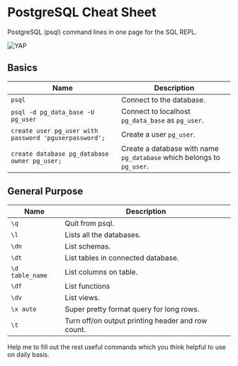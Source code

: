 # PostgreSQL Cheat Sheet
PostgreSQL (psql) command lines in one page for the SQL REPL.

![YAP](https://i.imgur.com/flM2owb.gif)

## Basics
| Name | Description |
|------|-------------|
| `psql` | Connect to the database. |
| `psql -d pg_data_base -U pg_user` | Connect to localhost `pg_data_base` as `pg_user`. |
| `create user pg_user with password 'pguserpassword';` | Create a user `pg_user`. |
| `create database pg_database owner pg_user;` | Create a database with name `pg_database` which belongs to `pg_user`.


## General Purpose
| Name | Description |
|------|-------------|
| `\q` | Quit from psql. |
| `\l` | Lists all the databases. |
| `\dn` | List schemas. |
| `\dt` | List tables in connected database. |
| `\d table_name` | List columns on table. |
| `\df` | List functions |
| `\dv` | List views. |
| `\x auto` | Super pretty format query for long rows. |
| `\t` | Turn off/on output printing header and row count. |

Help me to fill out the rest useful commands which you think helpful to use on daily basis.
